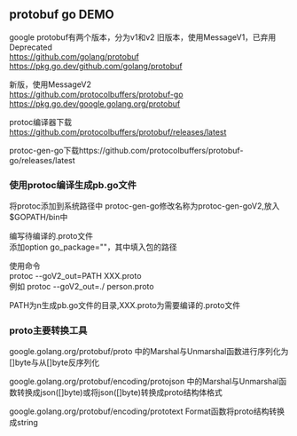 ## protobuf go DEMO
google protobuf有两个版本，分为v1和v2
旧版本，使用MessageV1，已弃用Deprecated  
https://github.com/golang/protobuf  
https://pkg.go.dev/github.com/golang/protobuf

新版，使用MessageV2  
https://github.com/protocolbuffers/protobuf-go  
https://pkg.go.dev/google.golang.org/protobuf

protoc编译器下载 https://github.com/protocolbuffers/protobuf/releases/latest

protoc-gen-go下载https://github.com/protocolbuffers/protobuf-go/releases/latest

### 使用protoc编译生成pb.go文件
将protoc添加到系统路径中
protoc-gen-go修改名称为protoc-gen-goV2,放入$GOPATH/bin中

编写待编译的.proto文件  
添加option go_package=""，其中填入包的路径

使用命令  
protoc --goV2_out=PATH XXX.proto  
例如 protoc --goV2_out=./ person.proto  

PATH为n生成pb.go文件的目录,XXX.proto为需要编译的.proto文件

### proto主要转换工具
google.golang.org/protobuf/proto
中的Marshal与Unmarshal函数进行序列化为[]byte与从[]byte反序列化  

google.golang.org/protobuf/encoding/protojson
中的Marshal与Unmarshal函数转换成json([]byte)或将json([]byte)转换成proto结构体格式

google.golang.org/protobuf/encoding/prototext
Format函数将proto结构转换成string

